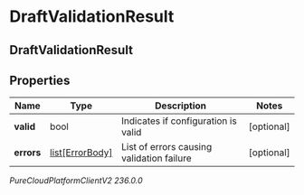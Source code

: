 # DraftValidationResult

## DraftValidationResult

## Properties

|Name | Type | Description | Notes|
|------------ | ------------- | ------------- | -------------|
| **valid** | bool | Indicates if configuration is valid | [optional] |
| **errors** | [list[ErrorBody]](ErrorBody) | List of errors causing validation failure | [optional] |



_PureCloudPlatformClientV2 236.0.0_

